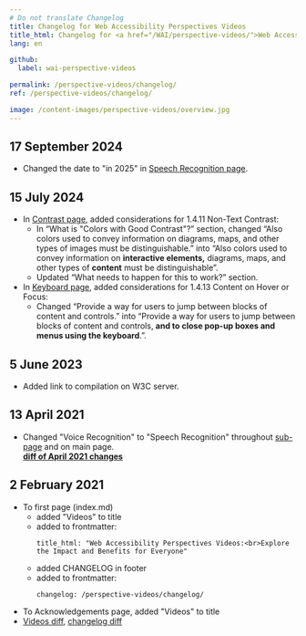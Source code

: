 ```yaml
---
# Do not translate Changelog
title: Changelog for Web Accessibility Perspectives Videos
title_html: Changelog for <a href="/WAI/perspective-videos/">Web Accessibility Perspectives Videos</a>
lang: en

github:
  label: wai-perspective-videos

permalink: /perspective-videos/changelog/
ref: /perspective-videos/changelog/

image: /content-images/perspective-videos/overview.jpg
---
```


## 17 September 2024

* Changed the date to "in 2025" in [Speech Recognition page](/perspective-videos/voice/).

## 15 July 2024

* In [Contrast page](/perspective-videos/contrast/), added considerations for 1.4.11 Non-Text Contrast:
  * In “What is "Colors with Good Contrast"?” section, changed “Also colors used to convey information on diagrams, maps, and other types of images must be distinguishable.” into “Also colors used to convey information on **interactive elements,** diagrams, maps, and other types of **content** must be distinguishable”.
  * Updated “What needs to happen for this to work?” section.
* In [Keyboard page](/perspective-videos/keyboard/), added considerations for 1.4.13 Content on Hover or Focus:
  * Changed “Provide a way for users to jump between blocks of content and controls.” into “Provide a way for users to jump between blocks of content and controls, **and to close pop-up boxes and menus using the keyboard**.”.

## 5 June 2023

* Added link to compilation on W3C server.

## 13 April 2021

* Changed "Voice Recognition" to "Speech Recognition" throughout [sub-page](https://www.w3.org/WAI/perspective-videos/voice/) and on main page.<br>**[diff of April 2021 changes](https://github.com/w3c/wai-perspective-videos/pull/41/files)**

## 2 February 2021

* To first page (index.md)
  * added "Videos" to title
  * added to frontmatter:
      ```
      title_html: "Web Accessibility Perspectives Videos:<br>Explore the Impact and Benefits for Everyone"
      ```
  * added CHANGELOG in footer
  * added to frontmatter:
      ```
      changelog: /perspective-videos/changelog/
      ```  
* To Acknowledgements page, added "Videos" to title
* [Videos diff](https://github.com/w3c/wai-perspective-videos/pull/39/files), [changelog diff](https://github.com/w3c/wai-perspective-videos/pull/40/files)
